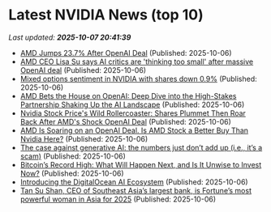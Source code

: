 # Latest NVIDIA News (top 10)
_Last updated: **2025-10-07 20:41:39**_

- [AMD Jumps 23.7% After OpenAI Deal](https://www.newser.com/story/376413/amd-jumps-237-after-openai-deal.html) (Published: 2025-10-06)
- [AMD CEO Lisa Su says AI critics are 'thinking too small' after massive OpenAI deal](https://finance.yahoo.com/news/amd-ceo-lisa-su-says-ai-critics-are-thinking-too-small-after-massive-openai-deal-202818700.html) (Published: 2025-10-06)
- [Mixed options sentiment in NVIDIA with shares down 0.9%](https://thefly.com/permalinks/entry.php/id4208503/NVDA-Mixed-options-sentiment-in-NVIDIA-with-shares-down-) (Published: 2025-10-06)
- [AMD Bets the House on OpenAI: Deep Dive into the High-Stakes Partnership Shaking Up the AI Landscape](https://www.ibtimes.com/amd-bets-house-openai-deep-dive-high-stakes-partnership-shaking-ai-landscape-3785848) (Published: 2025-10-06)
- [Nvidia Stock Price's Wild Rollercoaster: Shares Plummet Then Roar Back After AMD's Shock OpenAI Deal](https://www.ibtimes.com/nvidia-stock-prices-wild-rollercoaster-shares-plummet-then-roar-back-after-amds-shock-openai-deal-3785842) (Published: 2025-10-06)
- [AMD Is Soaring on an OpenAI Deal. Is AMD Stock a Better Buy Than Nvidia Here?](https://biztoc.com/x/aa01a969d0181806) (Published: 2025-10-06)
- [The case against generative AI: the numbers just don’t add up (i.e., it’s a scam)](https://www.osnews.com/story/143491/the-case-against-generative-ai-the-numbers-just-dont-add-up-i-e-its-a-scam/) (Published: 2025-10-06)
- [Bitcoin’s Record High: What Will Happen Next, and Is It Unwise to Invest Now?](https://cryptonews.com/exclusives/bitcoins-record-high-what-will-happen-next-and-is-it-unwise-to-invest-now/) (Published: 2025-10-06)
- [Introducing the DigitalOcean AI Ecosystem](https://www.digitalocean.com/blog/introducing-the-digitalocean-ai-ecosystem) (Published: 2025-10-06)
- [Tan Su Shan, CEO of Southeast Asia’s largest bank, is Fortune’s most powerful woman in Asia for 2025](https://fortune.com/2025/10/06/tan-su-shan-no-1-most-powerful-women-asia/) (Published: 2025-10-06)
